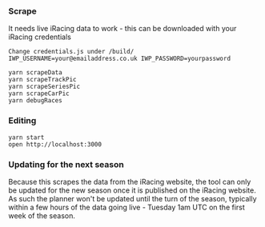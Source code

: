 ### Scrape

It needs live iRacing data to work - this can be downloaded with your iRacing credentials

```
Change credentials.js under /build/
IWP_USERNAME=your@emailaddress.co.uk IWP_PASSWORD=yourpassword 

yarn scrapeData
yarn scrapeTrackPic
yarn scrapeSeriesPic
yarn scrapeCarPic
yarn debugRaces
```


### Editing

```
yarn start
open http://localhost:3000
```

### Updating for the next season

Because this scrapes the data from the iRacing website, the tool can only be updated for the new season once it is 
published on the iRacing website. As such the planner won't be updated until the turn of the season, typically
within a few hours of the data going live - Tuesday 1am UTC on the first week of the season.
